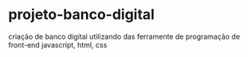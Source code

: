 # projeto-banco-digital
criação de banco digital
utilizando das ferramente de programação de front-end
javascript, html, css 

